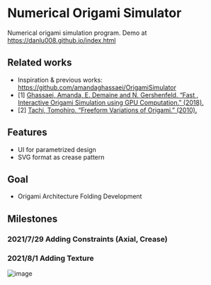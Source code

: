 # Numerical Origami Simulator

Numerical origami simulation program.
Demo at https://danlu008.github.io/index.html


## Related works
  - Inspiration & previous works: https://github.com/amandaghassaei/OrigamiSimulator
  - [1] [Ghassaei, Amanda, E. Demaine and N. Gershenfeld. “Fast , Interactive Origami Simulation using GPU Computation.” (2018).](https://www.semanticscholar.org/paper/Fast-%2C-Interactive-Origami-Simulation-using-GPU-Ghassaei-Demaine/3d23781cba3a48e576d22742575ac9da05c06b8e)
  - [2] [Tachi, Tomohiro. “Freeform Variations of Origami.” (2010).](https://www.semanticscholar.org/paper/Freeform-Variations-of-Origami-Tachi/63cce6287c10342a96c14cda288dd5300602fbc4)

## Features
- UI for parametrized design
- SVG format as crease pattern

## Goal
- Origami Architecture Folding Development

## Milestones

### 2021/7/29 Adding Constraints (Axial, Crease)

### 2021/8/1 Adding Texture
![image](Milestones/Milestone_Adding_Texture.gif)

